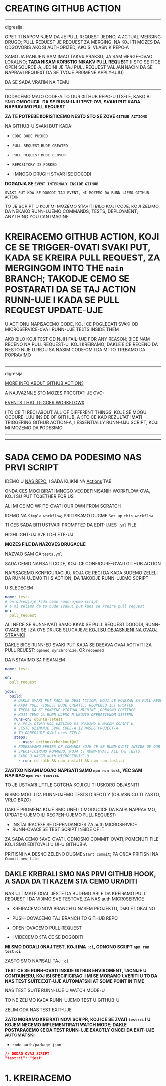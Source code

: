 # CREATING GITHUB ACTION

***

digresija:

OPET TI NAPOMINJEM DA JE PULL REQUEST JEDNO, A ACTUAL MERGING DRUGO; PULL REQUEST JE REQUEST ZA MERGING, NA KOJI TI MOZES DA ODGOVORIS AKO SI AUTHORIZED, AKO SI VLASNIK REPO-A

SAMO JA RANIJE NISAM IMAO TAKVU PRAKSU; JA SAM MERGE-OVAO LOKALNO; **TADA NISAM KORISTIO NIKAKV PULL REQUEST** (I STO SE TICE OPEN SOURCE-A, JEDINI JE TAJ PULL REQUEST VALJAN NACIN DA SE NAPRAVI REQUEST DA SE TVOJE PROMENE APPLY-UJU)

DA SE SADA VRATIM NA TEMU

***

DODACEMO MALO CODE-A TO OUR GITHUB REPO-U ITSELF, KAKO BI SMO **OMOGUCILI DA SE RUNN-UJU TEST-OVI, SVAKI PUT KADA NAPRAVIMO PULL REQUEST**

**ZA TE POTREBE KORISTICEMO NESTO STO SE ZOVE `GITHUB ACTIONS`**

NA GITHUB-U SVAKI BUT KADA:

- `CODE BUDE PUSHED`

- `PULL REQUEST BUDE CREATED`

- `PULL REQUEST BUDE CLOSED`

- `REPOSITORY IS FORKED`

- I MNOGO DRUGIH STVAR ISE DOGODI

**DOGADJA SE `EVENT INTERNALY INSIDE GITHUB`**

`SVAKI PUT KDA SE DOGODI TAJ EVENT, MI MOZEMO DA RUNN-UJEMO GITHUB ACTION`

TO JE SCRIPT U KOJI MI MOZEMO STAVITI BILO KOJI CODE, KOJI ZELIMO, DA NEKAKO RUNN-UJEMO COMMANDS, TESTS, DEPLOYMENT; ANYTHING YOU CAN IMAGINE

# KREIRACEMO GITHUB ACTION, KOJI CE SE TRIGGER-OVATI SVAKI PUT, KADA SE KREIRA PULL REQUEST, ZA MERGINGOM INTO THE `main` BRANCH; TAKODJE CEMO SE POSTARATI DA SE TAJ ACTION RUNN-UJE I KADA SE PULL REQUEST UPDATE-UJE

U ACTIONU NAPISACEMO CODE, KOJI CE POGLEDATI SVAKI OD MICROSERVICE-OVA I RUNN-UJE TESTS INSIDE THEM

AKO BILO KOJI TEST OD NJIH FAIL-UJE FOR ANY REASON; BICE NAM RECENO NA PULL REQUEST-U, KOJI KREIRAMO; DAKLE BICE RECENO DA NESTO NIJE U REDU SA NASIM CODE-OM I DA MI TO TREBAMO DA POPRAVIMO

***
***

digresija:

[MORE INFO ABOUT GITHUB ACTIONS](https://docs.github.com/en/actions)

A NAJVAZNIJE STO MOZES PROCITATI JE OVO:

[EVENTS THAT TRIGGER WORKFLOWS](https://docs.github.com/en/actions/reference/events-that-trigger-workflows)

I TO CE TI RECI ABOUT ALL OF DIFFERENT THINGS, KOJE SE MOGU OCCURE-UJU INSIDE OF GITHUB, A STO CE KAO REZULTAT IMATI TRIGGERING GITHUB ACTION-A, I ESSENTIALLY RUNN-UJU SCRIPT, KOJI MI MOZEMO DA PODESIMO

***
***

# SADA CEMO DA PODESIMO NAS PRVI SCRIPT

IDEMO U [NAS REPO](https://github.com/Rade58/microticket), I SADA KLIKNI NA [Actions](https://github.com/Rade58/microticket/actions/new) TAB

ONDA CES MOCI BIRATI MNOGO VEC DEFINISANIH WORKFLOW-OVA, KOJI SU PUT TOGETHER FOR US

ALI MI CE MO WRITE-OVATI OUR OWN FROM SCRATCH

IDEMO NA `Simple workflow`; PRITISKAMO DUGME `Set up this workflow`

TI CES SADA BITI USTVARI PROMPTED DA EDIT-UJES `.yml` FILE

HIGHLIGHT-UJ SVE I DELETE-UJ

**MOZES FILE DA NAZOVES DRUGACIJE**

NAZVAO SAM GA `tests.yml`

SADA CEMO NAPISATI CODE, KOJI CE CONFIGURE-OVATI GITHUB ACTION

NAPISACEMO KONFIGURACIJU, KOJA CE RECI DA KADA BUDEMO ZELELI DA RUNN-UJEMO THIS ACTION, DA TAKODJE RUNN-UJEMO SCRIPT

U SLEDECEM

```yml
name: tests
# on odredjuje kada cemo runn-ujemo script
# a mi zelimo da to bude svakui put kada se kreira pull request
on:
  pull_request
```

ALI NECE SE RUNN-IVATI SAMO KKAD SE PULL REQUEST DOGODI, RUNN-OVACE SE I ZA OVE DRUGE SLUCAJEVE [KOJI SU OBJASNJENI NA OVAOJ STRANICI](https://docs.github.com/en/actions/reference/events-that-trigger-workflows#pull_request)

DAKLE BICE RUNN-ED SVAKI PUT KADA SE DESAVA OVAJ ACTIVITI ZA PULL REUEST: `opened`, `synchronize`, OR `reopened`

DA NSTAVIMO SA PISANJEM

```yml
name: tests

on:
  pull_request
  
jobs:
  build:
    # DAKLE SVAKI PUT KADA SE DESI ACTION, KOJI JE POVEZAN SA PULL REQUEST
    # KADA PULL REQUEST BUDE CREATED, REOPENED ILI UPDATED 
    # TREBA DA SE POKRENE VIRTUAL MACHINE ,ODNOSNO CONTINER
    # KOJI CEMO DA RUNN-UJEMO N UBUNTU OPERATIVNOM SISTEMU
    runs-on: ubuntu-latest
    # A PRVA STVAR KOJ UZELIMO DA URADIMO U NASEM SCRIPT-U
    # JESTE UZIMANJE SVOG CODE-A IZ NASEG PROJECT-A
    # TO ODREDJUJE OVAJ uses FIELD    
    steps:
      - uses: actions/checkout@v2
    # PODESAVAMO SERIES OF COMANDS KOJE CE SE RUNN-OVATI INSIDE OF OUR PROJECT
    # SPECIFICIRAMO KOMANDU, KOJA CE RUNN-OVATI ALL THE TESTS
    # SAMO U NASEM auth MICROSERVICE-U
      - run: cd auth && npm install && npm run test:ci
```

**ZASTXO NISAM MOGAO NAPISATI SAMO `npm run test`, VEC SAM NAPISAO `npm run test:ci`**

TO JE USTVARI LITTLE GOTCHA KOJI CU TI USKORO OBJASNITI

NISMO MOGLI DA RUNN-UJEMO TESTS DIRECTLY (OBJASNICU TI ZASTO, VRLO BRZO)

DAKLE PROMENA KOJE SMO UNELI OMOGUCICE DA KADA NAPRAVIMO, UPDATE-UJEMO ILI REOPEN-UJEMO PULL REQUEST:

- INSTALIRACESE SE DEPENDANCIES ZA auth MICROSERVICE
- RUNN-OVACE SE TEST SCRIPT INSIDE OF IT

ZA SADA CEMO SAVE-OVATI, ODNOSNO COMMIT-OVATI, POMENUTI FILE KOJI SMO EDITOVALI U UI-U GITHUB-A

PRITISNI NA DESNO ZELENO DUGME `Start commit`; PA ONDA PRITISNI NA `Commit new file`

## DAKLE KREIRALI SMO NAS PRVI GITHUB HOOK, A SADA DA TI KAZEM STA CEMO URADITI

NAS ULTIMATE GOAL JESTE DA BUDEMO ABLE DA KREIRAMO PULL REQUEST I DA VIDIMO SVE TESTOVE, ZA NAS auth MICROSERVICE

- KREIRACEMO NOVI BRANCH U NASEM PROJEKTU, DAKLE LOKALNO

- PUSH-OOVACEMO TAJ BRANCH TO GITHUB REPO

- OPEN-OVACEMO PULL REQUEST

- I VIDECEMO STA CE SE DOGODITI

**MI SMO DODALI ONAJ TEST, KOJI IMA `:ci`, ODNONO SCRIPT `npm run test:ci`**

ZASTO SMO NAPISALI TAJ `:ci`

**TEST CE SE RUNN-OVATI INSIDE GITHUB ENVIROMENT, TACNIJE U CONTAINERU, KOJ ISI SPECIFICIRAO; I MI SE MORAMO UVERITI U TO DA NAS TEST SUITE EXIT-UJE AUTOMATSKI AT SOME POINT IN TIME**

NAS TEST SUITE RUNN-UJE U WATCH MODE-U

TO NE ZELIMO KADA RUNN-UJEMO TEST U GITHUB-U

ZELIM ODA NAS TEST EXIT-UJE

**ZATO MORAMO KREIRATI NOVI SCRIPR, KOJ ICE SE ZVATI `test:ci` I U KOJEM NECEMO IMPLEMENTIRATI WATCH MODE; DAKLE POSTARACEMO SE DA TEST RUNN-UJE EXACTLY ONCE I DA EXIT-UJE AUTOMATSKI**

- `code auth/package.json`

```json
// DODAO OVAJ SCRIPT
"test:ci": "jest"
```

# 1. KREIRACEMO 
